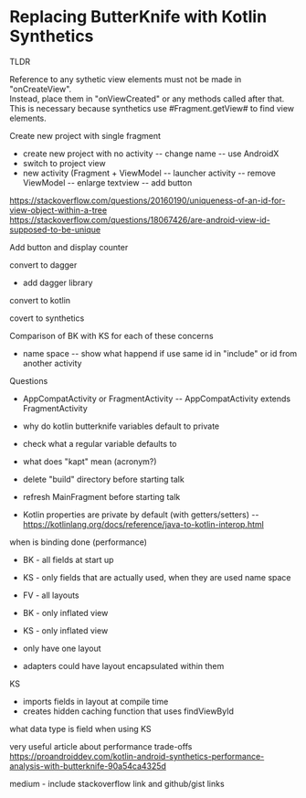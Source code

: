 # Replacing ButterKnife with Kotlin Synthetics

TLDR

Reference to any sythetic view elements must not be made in "onCreateView".  
Instead, place them in "onViewCreated" or any methods called after that.
This is necessary because synthetics use #Fragment.getView# to find view elements.


Create new project with single fragment
- create new project with no activity
-- change name
-- use AndroidX
- switch to project view
- new activity (Fragment + ViewModel
-- launcher activity
-- remove ViewModel
-- enlarge textview
-- add button

https://stackoverflow.com/questions/20160190/uniqueness-of-an-id-for-view-object-within-a-tree
https://stackoverflow.com/questions/18067426/are-android-view-id-supposed-to-be-unique


Add button and display counter

convert to dagger

- add dagger library

convert to kotlin

covert to synthetics

Comparison of BK with KS for each of these concerns
- name space
-- show what happend if use same id in "include" or id from another activity

Questions
 - AppCompatActivity or FragmentActivity
 -- AppCompatActivity extends FragmentActivity
 - why do kotlin butterknife variables default to private
 - check what a regular variable defaults to
 - what does "kapt" mean (acronym?)
 - delete "build" directory before starting talk
 - refresh MainFragment before starting talk

 - Kotlin properties are private by default (with getters/setters)
 -- https://kotlinlang.org/docs/reference/java-to-kotlin-interop.html

 when is binding done (performance)
 - BK - all fields at start up
 - KS - only fields that are actually used, when they are used
 name space
 - FV - all layouts
 - BK - only inflated view
 - KS - only inflated view

 - only have one layout
 - adapters could have layout encapsulated within them

 KS
 - imports fields in layout at compile time
 - creates hidden caching function that uses findViewById

 what data type is field when using KS

 very useful article about performance trade-offs
 https://proandroiddev.com/kotlin-android-synthetics-performance-analysis-with-butterknife-90a54ca4325d

 medium - include stackoverflow link and github/gist links
